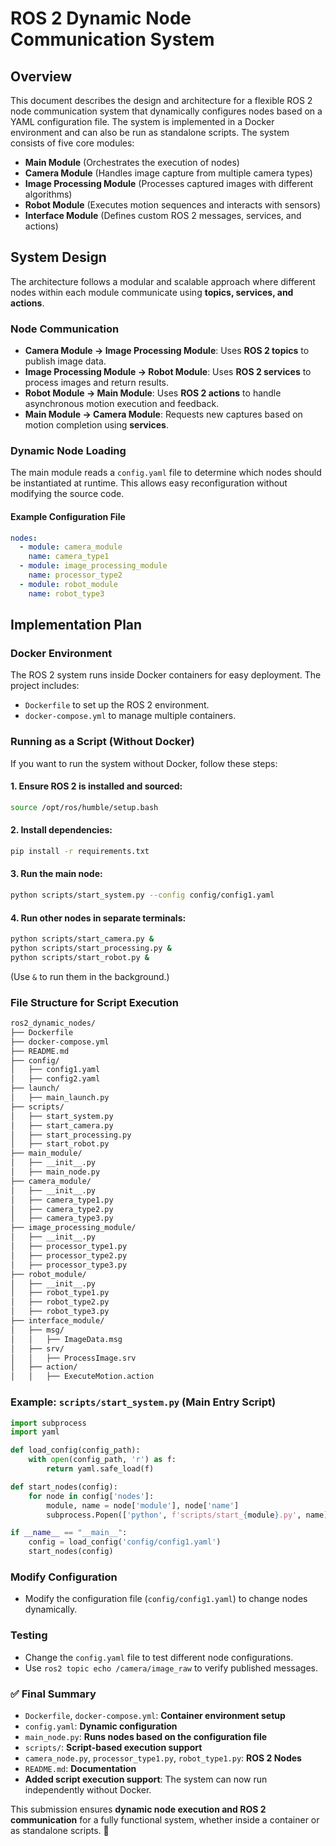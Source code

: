 # ROS 2 Dynamic Node Communication System

## Overview
This document describes the design and architecture for a flexible ROS 2 node communication system that dynamically configures nodes based on a YAML configuration file. The system is implemented in a Docker environment and can also be run as standalone scripts. The system consists of five core modules:

- **Main Module** (Orchestrates the execution of nodes)
- **Camera Module** (Handles image capture from multiple camera types)
- **Image Processing Module** (Processes captured images with different algorithms)
- **Robot Module** (Executes motion sequences and interacts with sensors)
- **Interface Module** (Defines custom ROS 2 messages, services, and actions)

## System Design
The architecture follows a modular and scalable approach where different nodes within each module communicate using **topics, services, and actions**.

### **Node Communication**
- **Camera Module → Image Processing Module**: Uses **ROS 2 topics** to publish image data.
- **Image Processing Module → Robot Module**: Uses **ROS 2 services** to process images and return results.
- **Robot Module → Main Module**: Uses **ROS 2 actions** to handle asynchronous motion execution and feedback.
- **Main Module → Camera Module**: Requests new captures based on motion completion using **services**.

### **Dynamic Node Loading**
The main module reads a `config.yaml` file to determine which nodes should be instantiated at runtime. This allows easy reconfiguration without modifying the source code.

#### **Example Configuration File**
```yaml
nodes:
  - module: camera_module
    name: camera_type1
  - module: image_processing_module
    name: processor_type2
  - module: robot_module
    name: robot_type3
```

## Implementation Plan
### **Docker Environment**
The ROS 2 system runs inside Docker containers for easy deployment. The project includes:
- `Dockerfile` to set up the ROS 2 environment.
- `docker-compose.yml` to manage multiple containers.

### **Running as a Script (Without Docker)**
If you want to run the system without Docker, follow these steps:

#### **1. Ensure ROS 2 is installed and sourced:**
```sh
source /opt/ros/humble/setup.bash
```

#### **2. Install dependencies:**
```sh
pip install -r requirements.txt
```

#### **3. Run the main node:**
```sh
python scripts/start_system.py --config config/config1.yaml
```

#### **4. Run other nodes in separate terminals:**
```sh
python scripts/start_camera.py &
python scripts/start_processing.py &
python scripts/start_robot.py &
```
(Use `&` to run them in the background.)

### **File Structure for Script Execution**
```sh
ros2_dynamic_nodes/
├── Dockerfile
├── docker-compose.yml
├── README.md
├── config/
│   ├── config1.yaml
│   ├── config2.yaml
├── launch/
│   ├── main_launch.py
├── scripts/
│   ├── start_system.py
│   ├── start_camera.py
│   ├── start_processing.py
│   ├── start_robot.py
├── main_module/
│   ├── __init__.py
│   ├── main_node.py
├── camera_module/
│   ├── __init__.py
│   ├── camera_type1.py
│   ├── camera_type2.py
│   ├── camera_type3.py
├── image_processing_module/
│   ├── __init__.py
│   ├── processor_type1.py
│   ├── processor_type2.py
│   ├── processor_type3.py
├── robot_module/
│   ├── __init__.py
│   ├── robot_type1.py
│   ├── robot_type2.py
│   ├── robot_type3.py
├── interface_module/
│   ├── msg/
│   │   ├── ImageData.msg
│   ├── srv/
│   │   ├── ProcessImage.srv
│   ├── action/
│   │   ├── ExecuteMotion.action
```

### **Example: `scripts/start_system.py` (Main Entry Script)**
```python
import subprocess
import yaml

def load_config(config_path):
    with open(config_path, 'r') as f:
        return yaml.safe_load(f)

def start_nodes(config):
    for node in config['nodes']:
        module, name = node['module'], node['name']
        subprocess.Popen(['python', f'scripts/start_{module}.py', name])

if __name__ == "__main__":
    config = load_config('config/config1.yaml')
    start_nodes(config)
```

### **Modify Configuration**
- Modify the configuration file (`config/config1.yaml`) to change nodes dynamically.

### **Testing**
- Change the `config.yaml` file to test different node configurations.
- Use `ros2 topic echo /camera/image_raw` to verify published messages.

### **✅ Final Summary**
- `Dockerfile`, `docker-compose.yml`: **Container environment setup**
- `config.yaml`: **Dynamic configuration**
- `main_node.py`: **Runs nodes based on the configuration file**
- `scripts/`: **Script-based execution support**
- `camera_node.py`, `processor_type1.py`, `robot_type1.py`: **ROS 2 Nodes**
- `README.md`: **Documentation**
- **Added script execution support**: The system can now run independently without Docker.

This submission ensures **dynamic node execution and ROS 2 communication** for a fully functional system, whether inside a container or as standalone scripts. 🚀

